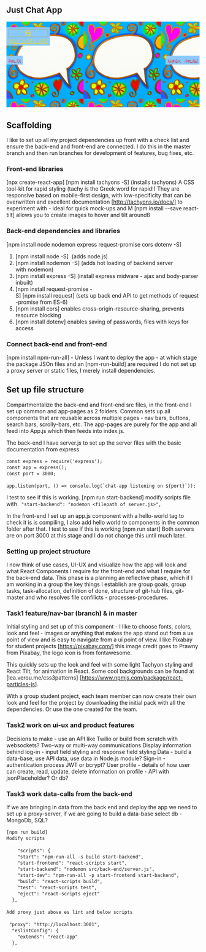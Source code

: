## Just Chat App
![Just-Chat-Appp](src/front-end/assets/app-screenshot.png)

## Scaffolding
I like to set up all my project dependencies up front with a check list and ensure the back-end and front-end are connected. I do this in the master branch and then run branches for development of features, bug fixes, etc.

### Front-end libraries
[npx create-react-app]
[npm install tachyons -S] (installs tachyons) A CSS tool-kit for rapid styling (tachy is the Greek word for rapid!) They are responsive based on mobile-first design,  with low-specificity that can be overwritten and excellent documentation [http://tachyons.io/docs/] to experiment with - ideal for quick mock-ups and M
[npm install --save react-tilt] allows you to create images to hover and tilt aroundß 

### Back-end dependencies and libraries
[npm install node nodemon express request-promise cors dotenv -S]
1. [npm install node -S]  (adds node.js)
2. [npm install nodemon -S] (adds hot loading of backend server with nodemon)
3. [npm install express -S] (install express midware - ajax and body-parser inbuilt)
4. [npm install request-promise -S] [npm install request] (sets up back end API to get methods of request-promise from ES-6)
5. [npm install cors] enables cross-origin-resource-sharing, prevents resource blocking
6. [npm install dotenv] enables saving of passwords, files with keys for access

### Connect back-end and front-end
[npm install npm-run-all] - Unless I want to deploy the app - at which stage the package JSOn files and an [npm-run-build] are required I do not set up a proxy server or static files, I merely install dependencies.

## Set up file structure
Compartmentalize the back-end and front-end src files, in the front-end I set up common and app-pages as 2 folders. Common sets up all components that are reusable across multiple pages - nav bars, buttons, search bars, scrolly-bars, etc. The app-pages are purely for the app and all feed into App.js which then feeds into index.js.

The back-end I have server.js to set up the server files with the basic documentation from express
```
const express = require('express');
const app = express();
const port = 3000;

app.listen(port, () => console.log(`chat-app listening on ${port}`));
```
I test to see if this is working. [npm run start-backend] modify scripts file with ``` "start-backend": "nodemon <filepath of server.js>",```

In the front-end I set up an app.js component with a hello-world tag to check it is is compiling, I also add hello world to components in the common folder after that. I test to see if this is working [npm run start] Both servers are on port 3000 at this stage and I do not change this until much later.

### Setting up project structure
I now think of use cases, UI-UX and visualize how the app will look and what React Components I require for the front-end and what I require for the back-end data. This phase is a planning an reflective phase, which if I am working in a group the key things I establish are group goals, group tasks, task-allocation, definition of done, structure of git-hub files, git-master and who resolves file confilicts - processes-procedures.

### Task1 feature/nav-bar (branch) & in master
Initial styling and set up of this component - I like to choose fonts, colors, look and feel - images or anything that makes the app stand out from a ux point of view and is easy to navigate from a ui point of view. I like Pixabay for student projects [https://pixabay.com/] this image credit goes to Prawny from Pixabay, the logo icon is from fontawesome.

This quickly sets up the look and feel with some light Tachyon styling and React Tilt, for animation in React. Some cool backgrounds can be found at [lea.verou.me/css3patterns] [https://www.npmjs.com/package/react-particles-js].

With a group student project, each team member can now create their own look and feel for the project by downloading the initial pack with all the dependencies. Or use the one created for the team.

### Task2 work on ui-ux and product features

Decisions to make - use an API like Twilio or build from scratch with websockets?
Two-way or multi-way communications
Display information behind log-in - input field styling and response field styling
Data - build a data-base, use API data, use data in Node.js module?
Sign-in - authentication process JWT or bcrypt?
User profile - details of how user can create, read, update, delete information on profile - API with jsonPlaceholder? Or db?

### Task3 work data-calls from the back-end

If we are bringing in data from the back end and deploy the app we need to set up a proxy-server, if we are going to build a data-base select db - MongoDb, SQL?

```
[npm run build]
Modify scripts

    "scripts": {
    "start": "npm-run-all -s build start-backend",
    "start-frontend": "react-scripts start",
    "start-backend": "nodemon src/back-end/server.js",
    "start-dev": "npm-run-all -p start-frontend start-backend",
    "build": "react-scripts build",
    "test": "react-scripts test",
    "eject": "react-scripts eject"
  },

Add proxy just above es lint and below scripts

 "proxy": "http://localhost:3001",
  "eslintConfig": {
    "extends": "react-app"
  },
```
